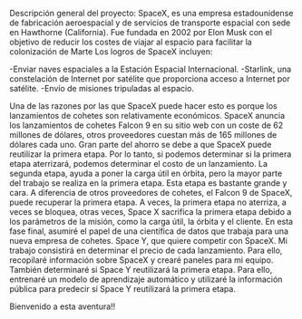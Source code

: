 Descripción general del proyecto:
SpaceX, es una empresa estadounidense de fabricación aeroespacial y de servicios de transporte espacial con sede en Hawthorne (California). Fue fundada en 2002 por Elon Musk con el objetivo de reducir los costes de viajar al espacio para facilitar la colonización de Marte
Los logros de SpaceX incluyen:

-Enviar naves espaciales a la Estación Espacial Internacional.
-Starlink, una constelación de Internet por satélite que proporciona acceso a Internet por satélite.
-Envío de misiones tripuladas al espacio.

Una de las razones por las que SpaceX puede hacer esto es porque los lanzamientos de cohetes son relativamente económicos.
SpaceX anuncia los lanzamientos de cohetes Falcon 9 en su sitio web con un coste de 62 millones de dólares, otros proveedores cuestan más de 165 millones de dólares cada uno. Gran parte del ahorro se debe a que SpaceX puede reutilizar la primera etapa.
Por lo tanto, si podemos determinar si la primera etapa aterrizará, podemos determinar el costo de un lanzamiento.
La segunda etapa, ayuda a poner la carga útil en órbita, pero la mayor parte del trabajo se realiza en la primera etapa. Esta etapa es bastante grande y cara.
A diferencia de otros proveedores de cohetes, el Falcon 9 de SpaceX, puede recuperar la primera etapa.
A veces, la primera etapa no aterriza, a veces se bloquea, otras veces, Space X sacrifica la primera etapa debido a los parámetros de la misión, como 
la carga útil, la órbita y el cliente.
En esta fase final, asumiré el papel de una científica de datos que trabaja para una nueva empresa de cohetes.
Space Y, que quiere competir con SpaceX. Mi trabajo consistirá en determinar el precio de cada lanzamiento.
Para ello, recopilaré información sobre SpaceX y crearé paneles para mi equipo.
También determinaré si Space Y reutilizará la primera etapa. Para ello, entrenaré un modelo de aprendizaje automático y utilizaré la información pública para predecir si Space Y reutilizará la primera etapa.

Bienvenido a esta aventura!!
